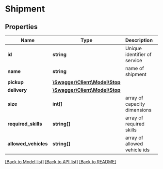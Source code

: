 # Shipment

## Properties
Name | Type | Description | Notes
------------ | ------------- | ------------- | -------------
**id** | **string** | Unique identifier of service | [optional] 
**name** | **string** | name of shipment | [optional] 
**pickup** | [**\Swagger\Client\Model\Stop**](Stop.md) |  | [optional] 
**delivery** | [**\Swagger\Client\Model\Stop**](Stop.md) |  | [optional] 
**size** | **int[]** | array of capacity dimensions | [optional] 
**required_skills** | **string[]** | array of required skills | [optional] 
**allowed_vehicles** | **string[]** | array of allowed vehicle ids | [optional] 

[[Back to Model list]](../README.md#documentation-for-models) [[Back to API list]](../README.md#documentation-for-api-endpoints) [[Back to README]](../README.md)


